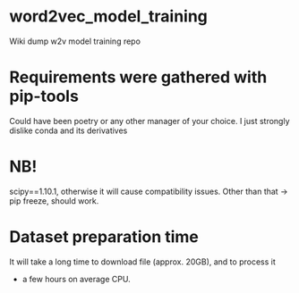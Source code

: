 # word2vec_model_training
Wiki dump w2v model training repo

# Requirements were gathered with pip-tools
Could have been poetry or any other manager of your choice. 
I just strongly dislike conda and its derivatives

# NB!
scipy==1.10.1, otherwise it will cause compatibility issues.
Other than that -> pip freeze, should work.

# Dataset preparation time
It will take a long time to download file (approx. 20GB), and to process it 
- a few hours on average CPU.
